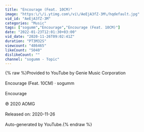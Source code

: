 ```yaml
---
title: "Encourage (Feat. 10CM)"
image: "https:\/\/i.ytimg.com\/vi\/AeEjA3fZ-3M\/hqdefault.jpg"
vid_id: "AeEjA3fZ-3M"
categories: "Music"
tags: ["sogumm","Encourage","Encourage (Feat. 10CM)"]
date: "2022-01-23T12:01:30+03:00"
vid_date: "2020-11-26T09:02:41Z"
duration: "PT3M32S"
viewcount: "486465"
likeCount: "5040"
dislikeCount: ""
channel: "sogumm - Topic"
---
```

{% raw %}Provided to YouTube by Genie Music Corporation<br /><br />Encourage (Feat. 10CM) · sogumm<br /><br />Encourage<br /><br />℗ 2020 AOMG<br /><br />Released on: 2020-11-26<br /><br />Auto-generated by YouTube.{% endraw %}
